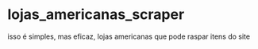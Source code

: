 # lojas_americanas_scraper
isso é simples, mas eficaz, lojas americanas que pode raspar itens do site
